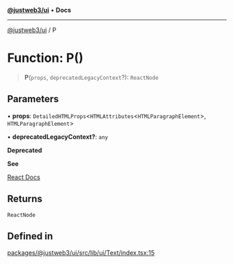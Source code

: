 [**@justweb3/ui**](../README.md) • **Docs**

***

[@justweb3/ui](../globals.md) / P

# Function: P()

> **P**(`props`, `deprecatedLegacyContext`?): `ReactNode`

## Parameters

• **props**: `DetailedHTMLProps`\<`HTMLAttributes`\<`HTMLParagraphElement`\>, `HTMLParagraphElement`\>

• **deprecatedLegacyContext?**: `any`

**Deprecated**

**See**

[React Docs](https://legacy.reactjs.org/docs/legacy-context.html#referencing-context-in-lifecycle-methods)

## Returns

`ReactNode`

## Defined in

[packages/@justweb3/ui/src/lib/ui/Text/index.tsx:15](https://github.com/JustaName-id/JustaName-sdk/blob/dc845c10af242e3ca87d95ef392516ac0bfa8b95/packages/@justweb3/ui/src/lib/ui/Text/index.tsx#L15)
